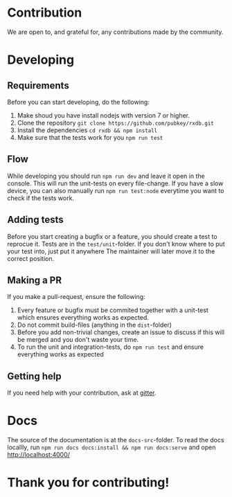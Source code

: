 # Contribution

We are open to, and grateful for, any contributions made by the community.

# Developing

## Requirements

Before you can start developing, do the following:

1. Make shoud you have install nodejs with version 7 or higher.
2. Clone the repository `git clone https://github.com/pubkey/rxdb.git`
3. Install the dependencies `cd rxdb && npm install`
4. Make sure that the tests work for you `npm run test`

## Flow

While developing you should run `npm run dev` and leave it open in the console. This will run the unit-tests on every file-change. If you have a slow device, you can also manually run `npm run test:node` everytime you want to check if the tests work.

## Adding tests

Before you start creating a bugfix or a feature, you should create a test to reprocue it. Tests are in the `test/unit`-folder. If you don't know where to put your test into, just put it anywhere The maintainer will later move it to the correct position.

## Making a PR

If you make a pull-request, ensure the following:

1. Every feature or bugfix must be commited together with a unit-test which ensures everything works as expected.
2. Do not commit build-files (anything in the `dist`-folder)
3. Before you add non-trivial changes, create an issue to discuss if this will be merged and you don't waste your time.
4. To run the unit and integration-tests, do `npm run test` and ensure everything works as expected

## Getting help

If you need help with your contribution, ask at [gitter](https://gitter.im/pubkey/rxdb).


# Docs

The source of the documentation is at the `docs-src`-folder.
To read the docs locallly, run `npm run docs docs:install && npm run docs:serve` and open [http://localhost:4000/](http://localhost:4000/)




# Thank you for contributing!
